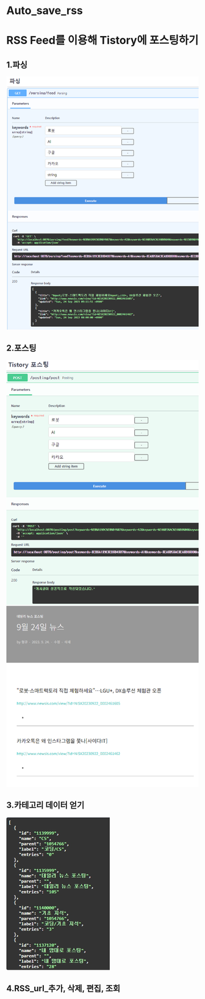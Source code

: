 # Auto_save_rss

# RSS Feed를 이용해 Tistory에 포스팅하기
## 1.파싱
![img_1.png](img_1.png)
## 2.포스팅
![img_2.png](img_2.png)
![img_3.png](img_3.png)
## 3.카테고리 데이터 얻기
![img_4.png](img_4.png)
## 4.RSS_url_추가, 삭제, 편집, 조회
